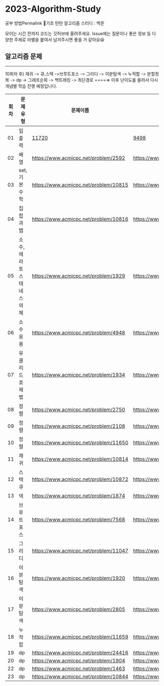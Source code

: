 # 2023-Algorithm-Study
공부 방법Permalink
🐣기초 탄탄 알고리즘 스터디 : 백준

모이는 시간 전까지 코드는 깃허브에 올려주세요.
Issue에는 질문이나 좋은 정보 등 다양한 주제로 라벨을 붙여서 남겨주시면 좋을 거 같아요😃

## 알고리즘 문제
---

10회차 후)  재귀 -> 큐,스택 ->브루트포스 -> 그리디 -> 이분탐색 -> 누적합 -> 분할정복 -> dp -> 그래프순회 -> 백트래킹 -> 최단경로 ====⇒   이후 난이도를 올려서 다시 개념별 학습 진행 예정입니다.

| 회차 | 문제유형 | 문제이름 | 문제이름 | 문제이름 | 문제이름 |
| --- | --- | --- | --- | --- | --- |
| 01 | 입출력 | [11720](https://www.acmicpc.net/problem/11720) | [9498](https://www.acmicpc.net/problem/9498) | [11655](https://www.acmicpc.net/problem/11655)  | https://www.acmicpc.net/problem/1316  |
| 02 | 배열 | https://www.acmicpc.net/problem/2592  | https://www.acmicpc.net/problem/1924  | https://www.acmicpc.net/problem/2846  |  |
| 03 | set, 기본수학 | https://www.acmicpc.net/problem/10815 | https://www.acmicpc.net/problem/1193 | https://www.acmicpc.net/problem/10250 | https://www.acmicpc.net/problem/2839 |
| 04 | 집합과 맵 | https://www.acmicpc.net/problem/10816   |  https://www.acmicpc.net/problem/14425 | https://www.acmicpc.net/problem/1764 | https://www.acmicpc.net/problem/11478 |
| 05 | 소수, 에라토스테네스의 체 | https://www.acmicpc.net/problem/1929 | https://www.acmicpc.net/problem/2581 | https://www.acmicpc.net/problem/2960  | https://www.acmicpc.net/problem/4134  |
| 06 | 소수 응용 | https://www.acmicpc.net/problem/4948 | https://www.acmicpc.net/problem/9020 |  |  |
| 07 | 유클리드 호제법 | https://www.acmicpc.net/problem/1934  | https://www.acmicpc.net/problem/3036   | https://www.acmicpc.net/problem/9613  |  |
| 08 | 정렬 | https://www.acmicpc.net/problem/2750  |  https://www.acmicpc.net/problem/2587    | https://www.acmicpc.net/problem/25305   |  |
| 09 | 정렬 |  https://www.acmicpc.net/problem/2108 | https://www.acmicpc.net/problem/1181  | https://www.acmicpc.net/problem/1427 |  |
| 10 | 정렬 | https://www.acmicpc.net/problem/11650  | https://www.acmicpc.net/problem/11651   |  |  |
| 11 | 재귀 | https://www.acmicpc.net/problem/10814 | https://www.acmicpc.net/problem/18870 |  |  |
| 12 | 스택 큐 | https://www.acmicpc.net/problem/10872   | https://www.acmicpc.net/problem/10870 | https://www.acmicpc.net/problem/17478 |  |
| 13 | 덱 | https://www.acmicpc.net/problem/1874 | https://www.acmicpc.net/problem/1021 | https://www.acmicpc.net/problem/5430  |  |
| 14 | 브루트포스 | https://www.acmicpc.net/problem/7568 | https://www.acmicpc.net/problem/1436  | https://www.acmicpc.net/problem/3085 | https://www.acmicpc.net/problem/1254 |
| 15 | 그리디 | https://www.acmicpc.net/problem/11047 | https://www.acmicpc.net/problem/11399   | https://www.acmicpc.net/problem/1931 |  |
| 16 | 이분탐색 | https://www.acmicpc.net/problem/1920  | https://www.acmicpc.net/problem/1654 |  |  |
| 17 | 이분탐색 | https://www.acmicpc.net/problem/2805 | https://www.acmicpc.net/problem/2110 |  |  |
| 18 | 누적합 | https://www.acmicpc.net/problem/11659  | https://www.acmicpc.net/problem/2559  |  https://www.acmicpc.net/problem/11660 |  |
| 19 | dp | https://www.acmicpc.net/problem/24416 | https://www.acmicpc.net/problem/9461 |  |  |
| 20 | dp | https://www.acmicpc.net/problem/1904  | https://www.acmicpc.net/problem/1912 |  |  |
| 22 | dp | https://www.acmicpc.net/problem/1463 | https://www.acmicpc.net/problem/1149   |  |  |
| 23 | dp | https://www.acmicpc.net/problem/10844 |  https://www.acmicpc.net/problem/9251 |  |  |
